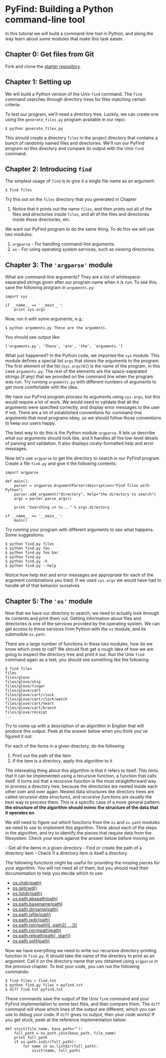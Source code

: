# PyFind: Building a Python command-line tool

In this tutorial we will build a command-line tool in Python, and
along the way learn about some modules that make this task easier.


## Chapter 0: Get files from Git

Fork and clone the
[starter repository](https://www.github.com/cruhland/pyfind/).

## Chapter 1: Setting up

We will build a Python version of the Unix `find` command. The `find`
command searches through directory trees for files matching certain
criteria.

To test our program, we'll need a directory tree. Luckily, we can
create one using the `generate_files.py` program available in our
repo:

    $ python generate_files.py

This should create a directory `files` in the project directory that
contains a bunch of randomly named files and directories. We'll run
our PyFind program on this directory and compare its output with the
Unix `find` command.

## Chapter 2: Introducing `find`

The simplest usage of `find` is to give it a single file name as an
argument:

    $ find files

Try this out on the `files` directory that you generated in Chapter
1. Notice that it prints out the name `files`, and then prints out all
of the files and directories inside `files`, and all of the files and
directories inside _those_ directories, etc.

We want our PyFind program to do the same thing. To do this we will
use two modules:

1. `argparse` - For handling command-line arguments.
2. `os` - For using operating system services, such as viewing
   directories.

## Chapter 3: The `'argparse'` module

What are command-line arguments? They are a list of
whitespace-separated strings given after our program name when it is
run. To see this, save the following program in `arguments.py`:

    import sys

    if __name__ == '__main__':
        print sys.argv

Now, run it with some arguments, e.g.:

    $ python arguments.py These are the arguments.

You should see output like:

    ['arguments.py', 'These', 'are', 'the', 'arguments.']

What just happened? In the Python code, we imported the `sys`
module. This module defines a special list `argv` that stores the
arguments to the program. The first element of the list
(`sys.argv[0]`) is the name of the program, in this case
`arguments.py`. The rest of the elements are the space-separated
strings (if any) that we provided on the command line when the program
was run. Try running `arguments.py` with different numbers of
arguments to get more comfortable with the idea.

We have our PyFind program process its arguments using `sys.argv`, but
this would require a lot of work. We would need to validate that all
the arguments were specified correctly, and display error messages to
the user if not. There are a lot of established conventions for
command-line arguments that most programs obey, so we should follow
those conventions to keep our users happy.

The best way to do this is the Python module `argparse`. It lets us
describe what our arguments should look like, and it handles all the
low-level details of parsing and validation. It also displays
nicely-formatted help and error messages.

Now let's use `argparse` to get the directory to search in our PyFind
program. Create a file `find.py` and give it the following contents:

    import argparse

    def main():
        parser = argparse.ArgumentParser(description="Find files with Python")
        parser.add_argument("directory", help="the directory to search")
        args = parser.parse_args()

        print "Searching in %s..." % args.directory

    if __name__ == '__main__':
        main()

Try running your program with different arguments to see what
happens. Some suggestions:

    $ python find.py files
    $ python find.py foo
    $ python find.py foo bar
    $ python find.py
    $ python find.py -h
    $ python find.py --help

Notice how help text and error messages are appropriate for each of
the argument combinations you tried. If we used `sys.argv` we would
have had to handle all of that behavior ourselves.

## Chapter 5: The `'os'` module

Now that we have our directory to search, we need to actually look
through its contents and print them out. Getting information about
files and directories is one of the services provided by the operating
system. We can get access to these services from Python with the `os`
module, and its submodule `os.path`.

There are a large number of functions in these two modules, how do we
know which ones to call? We should first get a rough idea of how we
are going to inspect the directory tree and print it out. Run the Unix
`find` command again as a test; you should see something like the
following:

    $ find files
    files
    files/glove
    files/glove/ship
    files/glove/finger
    files/glove/cart
    files/glove/cart/clock
    files/glove/cart/clock/watch
    files/glove/cart/heart
    files/glove/cart/branch
    files/glove/receipt
    ...

Try to come up with a description of an algorithm in English that will
produce this output. Peek at the answer below when you think you've
figured it out:

<div class="spoilers">
For each of the items in a given directory, do the following:

1. Print out the path of the item
2. If the item is a directory, apply this algorithm to it
</div>

The interesting thing about this algorithm is that it refers to
itself. This hints that it can be implemented using a recursive
function, a function that calls itself. It turns out that a recursive
function is the most straightforward way to process a directory tree,
because the directories are nested inside each other over and over
again. Nested data structures like directory trees are called
_recursive data structures_, and _recursive functions_ are usually the
best way to process them. This is a specific case of a more general
pattern: **the structure of the algorithm should mimic the structure of
the data that it operates on**.

We still need to figure out which functions from the `os` and
`os.path` modules we need to use to implement this algorithm. Think
about each of the steps in the algorithm, and try to identify the
pieces that require data from the filesystem. Check your work against
the answer below before moving on:

<div class="spoilers">
- Get all the items in a given directory
- Find or create the path of a directory item
- Check if a directory item is itself a directory
</div>

The following functions might be useful for providing the missing
pieces for your algorithm. You will not need all of them, but you
should read their documentation to help you decide which to use:

- [os.chdir(path)](http://docs.python.org/2/library/os.html#os.chdir)
- [os.getcwd()](http://docs.python.org/2/library/os.html#os.getcwd)
- [os.listdir(path)](http://docs.python.org/2/library/os.html#os.listdir)
- [os.path.abspath(path)](http://docs.python.org/2/library/os.path.html#os.path.abspath)
- [os.path.basename(path)](http://docs.python.org/2/library/os.path.html#os.path.basename)
- [os.path.dirname(path)](http://docs.python.org/2/library/os.path.html#os.path.dirname)
- [os.path.isfile(path)](http://docs.python.org/2/library/os.path.html#os.path.isfile)
- [os.path.isdir(path)](http://docs.python.org/2/library/os.path.html#os.path.isdir)
- [os.path.join(path1[, path2[, ...]])](http://docs.python.org/2/library/os.path.html#os.path.join)
- [os.path.normpath(path)](http://docs.python.org/2/library/os.path.html#os.path.normpath)
- [os.path.relpath(path[, start])](http://docs.python.org/2/library/os.path.html#os.path.relpath)
- [os.path.split(path)](http://docs.python.org/2/library/os.path.html#os.path.split)

Now we have everything we need to write our recursive
directory-printing function in `find.py`. It should take the name of
the directory to print as an argument. Call it on the directory name
that you obtained using `argparse` in the previous chapter. To test
your code, you can run the following commands:

    $ find files > find.txt
    $ python find.py files > pyfind.txt
    $ diff find.txt pyfind.txt

These commands save the output of the Unix `find` command and your
PyFind implementation to some text files, and then compare them. The
`diff` command will show which lines of the output are different,
which you can use to debug your code. If `diff` gives no output, then
your code works! If you get stuck, peek at the reference
implementation below:

<div class="spoilers">

    def visit(file_name, base_path=""):
        full_path = os.path.join(base_path, file_name)
        print full_path
        if os.path.isdir(full_path):
            for name in os.listdir(full_path):
                visit(name, full_path)
</div>
